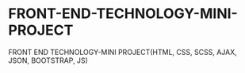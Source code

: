 # FRONT-END-TECHNOLOGY-MINI-PROJECT
FRONT END TECHNOLOGY-MINI PROJECT(HTML, CSS, SCSS, AJAX, JSON, BOOTSTRAP, JS)
